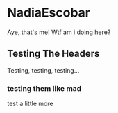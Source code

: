 # NadiaEscobar
  Aye, that's me! Wtf am i doing here?
## Testing The Headers
   Testing, testing, testing... 
### testing them like mad
  test a little more
